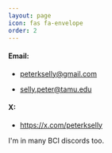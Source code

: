 ```yaml
---
layout: page
icon: fas fa-envelope
order: 2
---
```


#### Email: 
- peterkselly@gmail.com

- selly.peter@tamu.edu



#### X: 
- <https://x.com/peterkselly>

I'm in many BCI discords too.